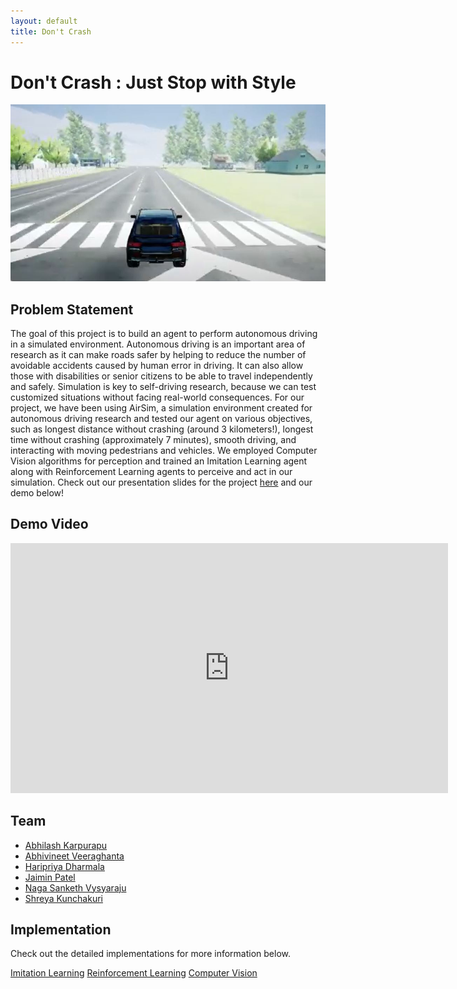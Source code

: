 ```yaml
---
layout: default
title: Don't Crash
---
```


# Don't Crash : Just Stop with Style

![Don't Crash](images/carcityenvt.JPG)

## Problem Statement
The goal of this project is to build an agent to perform autonomous driving in a simulated environment. Autonomous driving is an important area of research as it can make roads safer  by helping to reduce the number of avoidable accidents caused by human error in driving. It can also allow those with disabilities or senior citizens to be able to travel independently and safely. Simulation is key to self-driving research, because we can test customized situations without facing real-world consequences. For our project, we have been using AirSim, a simulation environment created for autonomous driving research and tested our agent on various objectives, such as longest distance without crashing (around 3 kilometers!), longest time without crashing (approximately 7 minutes), smooth driving, and interacting with moving pedestrians and vehicles. We employed Computer Vision algorithms for perception and trained an Imitation Learning agent along with Reinforcement Learning agents to perceive and act in our simulation. Check out our presentation slides for the project [here](https://docs.google.com/presentation/d/1ETzP-wLEZ-SeZNS6iKyou26QeEb8z58x8mYloe3I3Ms/edit?usp=sharing) and our demo below!

## Demo Video
<iframe width="700" height="400" src="https://drive.google.com/file/d/1ivHQo7N_lH4rKhJWSKiYnX59hdodJGTe/preview" frameborder="0" allow="accelerometer; autoplay; encrypted-media; gyroscope; picture-in-picture" allowfullscreen></iframe>



## Team
* [Abhilash Karpurapu](https://www.linkedin.com/in/abhilash-karpurapu-5b7275131/)
* [Abhivineet Veeraghanta](https://www.linkedin.com/in/abhivineet/)
* [Haripriya Dharmala](https://www.linkedin.com/in/haripriya-dharmala/)
* [Jaimin Patel](https://www.linkedin.com/in/jaimindpatel/)
* [Naga Sanketh Vysyaraju](https://www.linkedin.com/in/naga-sanketh-vysyaraju/)
* [Shreya Kunchakuri](https://www.linkedin.com/in/shreya-kunchakuri-743662125/)

## Implementation

Check out the detailed implementations for more information below.

[Imitation Learning](https://cs527applied-machine-learning-for-games.github.io/Don-t-Crash/Imitation%20Learning/)
[Reinforcement Learning](https://cs527applied-machine-learning-for-games.github.io/Don-t-Crash/Reinforcement%20Learning/)
[Computer Vision](https://cs527applied-machine-learning-for-games.github.io/Don-t-Crash/Computer%20Vision/)
